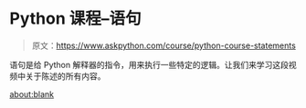 # Python 课程–语句

> 原文：<https://www.askpython.com/course/python-course-statements>

语句是给 Python 解释器的指令，用来执行一些特定的逻辑。让我们来学习这段视频中关于陈述的所有内容。

<about:blank>